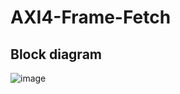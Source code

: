 # AXI4-Frame-Fetch

## Block diagram
![image](https://github.com/user-attachments/assets/c8ed206f-cbfc-4254-9023-798cc074b5f6)
